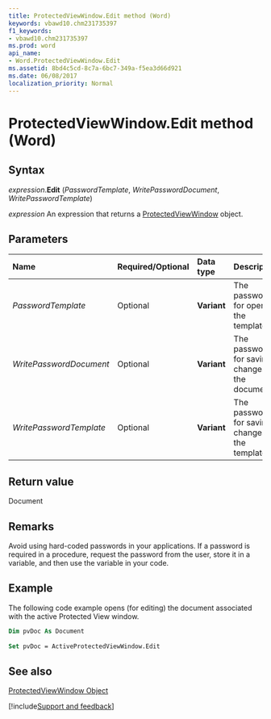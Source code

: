 ```yaml
---
title: ProtectedViewWindow.Edit method (Word)
keywords: vbawd10.chm231735397
f1_keywords:
- vbawd10.chm231735397
ms.prod: word
api_name:
- Word.ProtectedViewWindow.Edit
ms.assetid: 8bd4c5cd-8c7a-6bc7-349a-f5ea3d66d921
ms.date: 06/08/2017
localization_priority: Normal
---
```



# ProtectedViewWindow.Edit method (Word)




## Syntax

_expression_.**Edit** (_PasswordTemplate_, _WritePasswordDocument_, _WritePasswordTemplate_)

_expression_ An expression that returns a [ProtectedViewWindow](./Word.ProtectedViewWindow.md) object.


## Parameters

|Name|Required/Optional|Data type|Description|
|:-----|:-----|:-----|:-----|
| _PasswordTemplate_|Optional| **Variant**|The password for opening the template.|
| _WritePasswordDocument_|Optional| **Variant**|The password for saving changes to the document.|
| _WritePasswordTemplate_|Optional| **Variant**|The password for saving changes to the template.|

## Return value

Document


## Remarks

Avoid using hard-coded passwords in your applications. If a password is required in a procedure, request the password from the user, store it in a variable, and then use the variable in your code.


## Example

The following code example opens (for editing) the document associated with the active Protected View window.


```vb
Dim pvDoc As Document 
 
Set pvDoc = ActiveProtectedViewWindow.Edit
```


## See also


[ProtectedViewWindow Object](Word.ProtectedViewWindow.md)

[!include[Support and feedback](~/includes/feedback-boilerplate.md)]